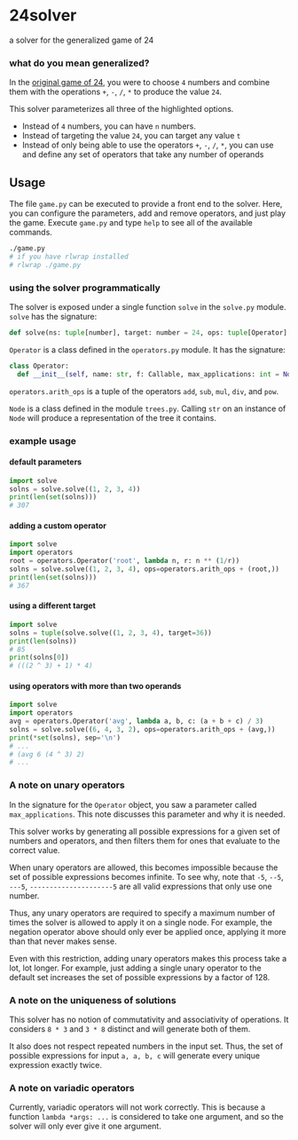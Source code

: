 # 24solver
a solver for the generalized game of 24

### what do you mean generalized?
In the [original game of 24](https://www.24game.com), you were to choose `4` numbers and combine them with the operations `+`, `-`, `/`, `*` to produce the value `24`.

This solver parameterizes all three of the highlighted options. 

* Instead of `4` numbers, you can have `n` numbers. 
* Instead of targeting the value `24`, you can target any value `t`
* Instead of only being able to use the operators `+`, `-`, `/`, `*`, you can use and define any set of operators that take any number of operands

## Usage
The file `game.py` can be executed to provide a front end to the solver. 
Here, you can configure the parameters, add and remove operators, and just play the game.
Execute `game.py` and type `help` to see all of the available commands.

```bash
./game.py
# if you have rlwrap installed
# rlwrap ./game.py
```

### using the solver programmatically
The solver is exposed under a single function `solve` in the `solve.py` module.
`solve` has the signature:
```python
def solve(ns: tuple[number], target: number = 24, ops: tuple[Operator] = operators.arith_ops) -> Generator[Node]
```
`Operator` is a class defined in the `operators.py` module. It has the signature:
```python
class Operator:
  def __init__(self, name: str, f: Callable, max_applications: int = None)
```
`operators.arith_ops` is a tuple of the operators `add`, `sub`, `mul`, `div`, and `pow`.

`Node` is a class defined in the module `trees.py`. Calling `str` on an instance of `Node` will produce a representation of the tree it contains.

### example usage
#### default parameters
```python
import solve
solns = solve.solve((1, 2, 3, 4))
print(len(set(solns)))
# 307
```
#### adding a custom operator
```python
import solve
import operators
root = operators.Operator('root', lambda n, r: n ** (1/r))
solns = solve.solve((1, 2, 3, 4), ops=operators.arith_ops + (root,))
print(len(set(solns)))
# 367
```
#### using a different target
```python
import solve
solns = tuple(solve.solve((1, 2, 3, 4), target=36))
print(len(solns))
# 85
print(solns[0])
# (((2 ^ 3) + 1) * 4)
```
#### using operators with more than two operands
```python
import solve
import operators
avg = operators.Operator('avg', lambda a, b, c: (a + b + c) / 3)
solns = solve.solve((6, 4, 3, 2), ops=operators.arith_ops + (avg,))
print(*set(solns), sep='\n')
# ...
# (avg 6 (4 ^ 3) 2)
# ...
```
### A note on unary operators
In the signature for the `Operator` object, you saw a parameter called `max_applications`. This note discusses this parameter and why it is needed.

This solver works by generating all possible expressions for a given set of numbers and operators, and then filters them for ones that evaluate to the correct value.

When unary operators are allowed, this becomes impossible because the set of possible expressions becomes infinite. To see why, note that `-5`, `--5`, `---5`, `---------------------5` are all valid expressions that only use one number.

Thus, any unary operators are required to specify a maximum number of times the solver is allowed to apply it on a single node. For example, the negation operator above should only ever be applied once, applying it more than that never makes sense.

Even with this restriction, adding unary operators makes this process take a lot, lot longer. For example, just adding a single unary operator to the default set increases the set of possible expressions by a factor of 128.

### A note on the uniqueness of solutions
This solver has no notion of commutativity and associativity of operations. It considers `8 * 3` and `3 * 8` distinct and will generate both of them.

It also does not respect repeated numbers in the input set. Thus, the set of possible expressions for input `a, a, b, c` will generate every unique expression exactly twice.

### A note on variadic operators
Currently, variadic operators will not work correctly. This is because a function `lambda *args: ...` is considered to take one argument, and so the solver will only ever give it one argument.
